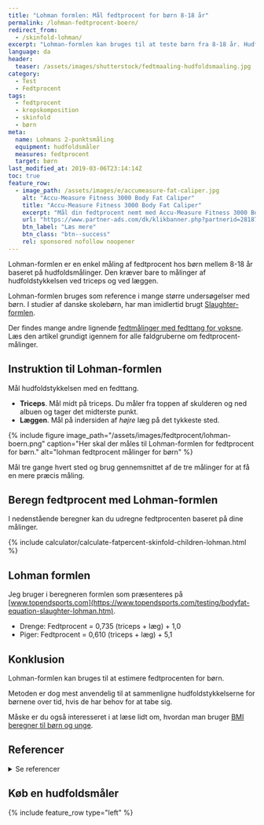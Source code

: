 ```yaml
---
title: "Lohman formlen: Mål fedtprocent for børn 8-18 år"
permalink: /lohman-fedtprocent-boern/
redirect_from:
  - /skinfold-lohman/
excerpt: "Lohman-formlen kan bruges til at teste børn fra 8-18 år. Hudfoldene måles ved triceps og på læggen."
language: da
header:
  teaser: /assets/images/shutterstock/fedtmaaling-hudfoldsmaaling.jpg
category:
  - Test
  - Fedtprocent
tags:
  - fedtprocent
  - kropskomposition
  - skinfold
  - børn
meta:
  name: Lohmans 2-punktsmåling
  equipment: hudfoldsmåler
  measures: fedtprocent
  target: børn
last_modified_at: 2019-03-06T23:14:14Z
toc: true
feature_row:
  - image_path: /assets/images/e/accumeasure-fat-caliper.jpg
    alt: "Accu-Measure Fitness 3000 Body Fat Caliper"
    title: "Accu-Measure Fitness 3000 Body Fat Caliper"
    excerpt: "Mål din fedtprocent nemt med Accu-Measure Fitness 3000 Body Fat Caliper. Fedttangen bliver brugt af mange amerikanske personlige trænere på grund af dens præcise målinger. Du kan både bruge den hjemme eller have den med på farten."
    url: "https://www.partner-ads.com/dk/klikbanner.php?partnerid=28187&bannerid=21411&htmlurl=https://www.billig-fitness.dk/products/body-fat-caliper-fedttang-fedtmaaler"
    btn_label: "Læs mere"
    btn_class: "btn--success"
    rel: sponsored nofollow noopener
---
```


Lohman-formlen er en enkel måling af fedtprocent hos børn mellem 8-18 år baseret på hudfoldsmålinger. Den kræver bare to målinger af hudfoldstykkelsen ved triceps og ved læggen.

Lohman-formlen bruges som reference i mange større undersøgelser med børn. I studier af danske skolebørn, har man imidlertid brugt [Slaughter-formlen](/slaughter-fedtprocent-boern/).

Der findes mange andre lignende [fedtmålinger med fedttang for voksne](/skinfold/). Læs den artikel grundigt igennem for alle faldgruberne om fedtprocent-målinger.

## Instruktion til Lohman-formlen

Mål hudfoldstykkelsen med en fedttang.

- **Triceps**. Mål midt på triceps. Du måler fra toppen af skulderen og ned albuen og tager det midterste punkt.
- **Læggen**. Mål på indersiden af _højre_ læg på det tykkeste sted.

{% include figure image_path="/assets/images/fedtprocent/lohman-boern.png" caption="Her skal der måles til Lohman-formlen for fedtprocent for børn." alt="lohman fedtprocent målinger for børn" %}

Mål tre gange hvert sted og brug gennemsnittet af de tre målinger for at få en mere præcis måling.

## Beregn fedtprocent med Lohman-formlen

I nedenstående beregner kan du udregne fedtprocenten baseret på dine målinger.

{% include calculator/calculate-fatpercent-skinfold-children-lohman.html %}

## Lohman formlen

Jeg bruger i beregneren formlen som præsenteres på [www.topendsports.com](https://www.topendsports.com/testing/bodyfat-equation-slaughter-lohman.htm).

- Drenge: Fedtprocent = 0,735 (triceps + læg) + 1,0
- Piger: Fedtprocent = 0,610 (triceps + læg) + 5,1

## Konklusion

Lohman-formlen kan bruges til at estimere fedtprocenten for børn.

Metoden er dog mest anvendelig til at sammenligne hudfoldstykkelserne for børnene over tid, hvis de har behov for at tabe sig. 

Måske er du også interesseret i at læse lidt om, hvordan man bruger [BMI beregner til børn og unge](/bmi-beregner-boern-unge-teenagere/).

## Referencer

<details markdown="1">
  <summary>Se referencer</summary>

- Lohman, T.G.: The use of skinfolds to estimate body fatness on children and youth. Journal of physical education, recreation and dance, 58(9):67, 69, 1987.
- Slaughter, M. H., T. G. Lohman, R. A. Boileau, C. A. Horswill, R. J. Stillman, M. D. Van Loan, og D. A. Bemben. 2014. “[Skinfold Equations for Estimation of Body Fatness in Children and Youth](https://www.researchgate.net/publication/19931264_Skinfold_Equations_for_Estimation_of_Body_Fatness_in_Children_and_Youth)”. Human Biology 60 (5).
</details>

## Køb en hudfoldsmåler

{% include feature_row type="left" %}
